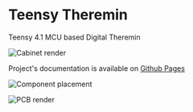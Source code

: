 # Teensy Theremin

Teensy 4.1 MCU based Digital Theremin

![Cabinet render](https://teensytheremin.github.io/theremin/images/cabinet/openscad/cabinet_assembled_v2.png)

Project's documentation is available on [Github Pages](https://teensytheremin.github.io/theremin/)


![Component placement](https://teensytheremin.github.io/theremin/images/cabinet/openscad/cabinet_assembled_5_component_placement.png)

![PCB render](https://teensytheremin.github.io/theremin/images/cabinet/openscad/theremin_pcb_5.png)



